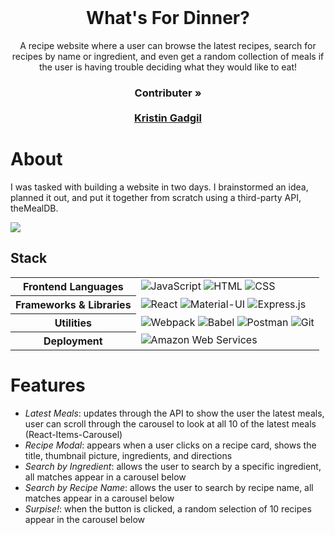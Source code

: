 <br />
<p align="center">
  <h1 align="center">What's For Dinner?</h1>

  <p align="center">
    A recipe website where a user can browse the latest recipes, search for recipes by name or ingredient, and even get a random collection of meals if the user is having trouble deciding what they would like to eat!
    <br />
    <h3 align="center">
     <strong>Contributer »</strong>
    <br />
    <br />
    <a href="https://github.com/itsme-kristin">Kristin Gadgil</a>
  </p>
</p>


# About
I was tasked with building a website in two days. I brainstormed an idea, planned it out, and put it together from scratch using a third-party API, theMealDB.

![](./data/gifs/whatsfordinner.gif)


## Stack

<table>
  <tbody>
    <tr>
      <th>Frontend Languages</th>
      <td>
        <img alt="JavaScript" src="https://img.shields.io/badge/javascript%20-%23323330.svg?&style=for-the-badge&logo=javascript&logoColor=%23F7DF1E" />
         <img alt="HTML" src="https://img.shields.io/badge/html5%20-%23E34F26.svg?&style=for-the-badge&logo=html5&logoColor=white" />
         <img alt="CSS" src="https://img.shields.io/badge/css3%20-%231572B6.svg?&style=for-the-badge&logo=css3&logoColor=white" />
      </td>
    </tr>
    <tr>
      <th>Frameworks & Libraries</th>
      <td>
        <img alt="React" src="https://img.shields.io/badge/react%20-%2320232a.svg?&style=for-the-badge&logo=react&logoColor=%2361DAFB" />
        <img alt="Material-UI" src="https://img.shields.io/badge/-Material--UI-%230081CB?&style=for-the-badge&logo=material-ui&logoColor=white" />
        <img alt="Express.js" src="https://img.shields.io/badge/express.js-%23404d59.svg?&style=for-the-badge"/>
      </td>
    </tr>
    <tr>
      <th>Utilities</th>
      <td>
        <img alt="Webpack" src="https://img.shields.io/badge/webpack%20-%2320232a.svg?&style=for-the-badge&logo=webpack&logoColor=%2361DAFB" />
        <img alt="Babel" src="https://img.shields.io/badge/Babel-F9DC3e?style=for-the-badge&logo=babel&logoColor=black" />
        <img alt="Postman" src="https://img.shields.io/badge/Postman-FF6C37?style=for-the-badge&logo=postman&logoColor=red" />
        <img alt="Git" src="https://img.shields.io/badge/Git-F05032?style=for-the-badge&logo=git&logoColor=white" />
      </td>
    </tr>
    <tr>
      <th>Deployment</th>
      <td>
        <img alt="Amazon Web Services" src=	"https://img.shields.io/badge/AWS-%23FF9900.svg?style=for-the-badge&logo=amazon-aws&logoColor=white"/>
      </td>
    </tr>
  </tbody>
</table>


# Features 

  * *Latest Meals*: updates through the API to show the user the latest meals, user can scroll through the carousel to look at all 10 of the latest meals (React-Items-Carousel)
  * *Recipe Modal*: appears when a user clicks on a recipe card, shows the title, thumbnail picture, ingredients, and directions
  * *Search by Ingredient*: allows the user to search by a specific ingredient, all matches appear in a carousel below
  * *Search by Recipe Name*: allows the user to search by recipe name, all matches appear in a carousel below
  * *Surpise!*: when the button is clicked, a random selection of 10 recipes appear in the carousel below

